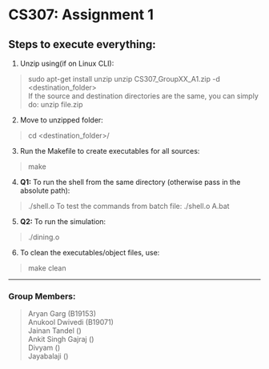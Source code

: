 # CS307: Assignment 1

## Steps to execute everything:
1. Unzip using(if on Linux CLI): 
> sudo apt-get install unzip
> unzip CS307_GroupXX_A1.zip -d <destination_folder>  
If the source and destination directories are the same, you can simply do:
> unzip file.zip  

2. Move to unzipped folder: 
> cd <destination_folder>/  

3. Run the Makefile to create executables for all sources:
> make  

4. **Q1:** To run the shell from the same directory (otherwise pass in the absolute path):
> ./shell.o 
To test the commands from batch file:
> ./shell.o A.bat

5. **Q2:** To run the simulation:
> ./dining.o    

6. To clean the executables/object files, use:
> make clean  
---  
### Group Members:
> Aryan Garg (B19153)  
> Anukool Dwivedi (B19071)  
> Jainan Tandel ()  
> Ankit Singh Gajraj ()  
> Divyam ()  
> Jayabalaji ()  
